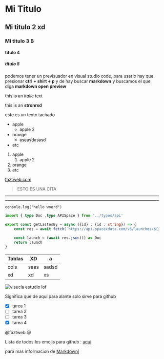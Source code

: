 <!-- Comentarios -->



# Mi Titulo
## Mi titulo 2 xd
### Mi titulo 3 B
#### titulo 4
##### titulo 5

<!-- aaaa xdxd -->
podemos tener un previsuador en visual studio code, para usarlo hay que presionar **ctrl + shirt + p** y de hay buscar **markdown** y buscamos el que diga **markdown open preview**

this is an *italic* text

this is an **stronrsd**

este es un ~~texto~~ tachado


<!-- UL -->
* apple
    * apple 2
* orange
    * asaasdasasd
* etc

1. apple
    1. apple 2
2. orange
3. etc


[faztweb.com](https://www.faztweb.com "CUSTRON TATILE")

> ESTO ES UNA CITA

---

___


`console.log("hello woerd")`

```typescript
import { type Doc ,type APISpace } from '../types/api'

export const getLastesBy = async ({id} : {id : string}) => {
    const res = await fetch(`https://api.spacexdata.com/v5/launches/${id}`)

    const launch = (await res.json()) as Doc
    return launch
}
```

| Tablas    | XD | a |
|-----------|----|---|
| cols      |saas|sadsd |
|xd | xd | xs|

![visucla estudio lof](https://images7.memedroid.com/images/UPLOADED913/659ca09a22c12.webp)


<!-- GITHUB MARKDOWN -->

Significa que de aqui para alante solo sirve para github

* [x] tarea 1
* [ ] tarea 2
* [ ] tarea 3
* [x] tarea 4

@faztweb :smiley:

Lista de todos los emojis para github : [aqui](https://github.com/markdown-templates/markdown-emojis "emojis :smiley:")

para mas informacion de [Markdown](https://github.com/adam-p/markdown-here/wiki/Markdown-Cheatsheet)]